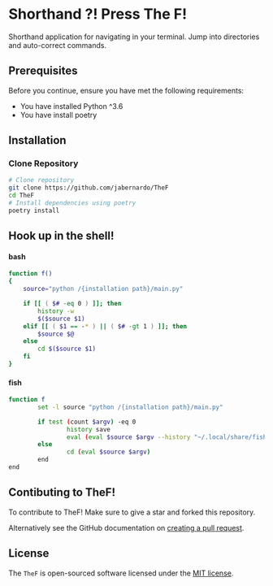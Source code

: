 # Shorthand ?! Press The F!
Shorthand application for navigating in your terminal. Jump into directories and auto-correct commands.

## Prerequisites
Before you continue, ensure you have met the following requirements:

- You have installed Python ^3.6
- You have install poetry

## Installation

### Clone Repository

```sh
# Clone repository
git clone https://github.com/jabernardo/TheF
cd TheF
# Install dependencies using poetry
poetry install
```

## Hook up in the shell!

#### bash

```sh
function f()
{
    source="python /{installation path}/main.py"

    if [[ ( $# -eq 0 ) ]]; then
        history -w
        $($source $1)
    elif [[ ( $1 == -* ) || ( $# -gt 1 ) ]]; then
        $source $@
    else
        cd $($source $1)
    fi
}
```

#### fish

```sh
function f
        set -l source "python /{installation path}/main.py"

        if test (count $argv) -eq 0
                history save
                eval (eval $source $argv --history "~/.local/share/fish/fish_history")
        else
                cd (eval $source $argv)
        end
end
```

## Contibuting to TheF!
To contribute to TheF! Make sure to give a star and forked this repository.

Alternatively see the GitHub documentation on [creating a pull request](https://help.github.com/en/github/collaborating-with-issues-and-pull-requests/creating-a-pull-request).

## License
The `TheF` is open-sourced software licensed under the [MIT license](http://opensource.org/licenses/MIT).
